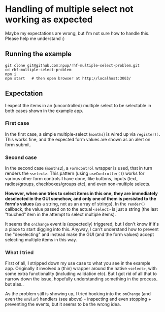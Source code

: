 # Handling of multiple select not working as expected

Maybe my expectations are wrong, but I'm not sure how to handle this.  Please help me understand :)

## Running the example

    git clone git@github.com:npup/rhf-multiple-select-problem.git
    cd rhf-multiple-select-problem
    npm i
    npm start   # then open browser at http://localhost:3003/


## Expectation

I expect the items in an (uncontrolled) multiple select to be selectable in both cases shown in the example app.


### First case

In the first case, a simple multiple-select (`months`) is wired up via `register()`.  This works fine, and the expected form values are shown as an alert on form submit.


### Second case

In the second case (`months2`), a `FormControl` wrapper is used, that in turn renders the `<select>`.  This pattern (using `useController()`) works for various other form controls I have done, like buttons, inputs (text, radios/groups, checkboxes/groups etc), and even non-multiple selects.

**However, when one tries to select items in this one, they are immediately deselected in the GUI somehow, and only one of them is persisted to the form's values** (as a string, not as an array of strings).  In the `render()` callback, the value passed on to the actual `<select>` is just a string (the last "touched" item in the attempt to select multiple items).

It seems the `onChange` event is (expectedly) triggered, but I don't know if it's a place to start digging into this. Anyway, I can't understand how to prevent the "deselecting" and instead make the GUI (and the form values) accept selecting multiple items in this way.

### What I tried

First of all, I stripped down my use case to what you see in the example app.  Originally it involved a (thin) wrapper around the native `<select>`, with some extra functionality (including validation etc).  But I got rid of all that to narrow down the issue, hopefully understanding something in the process.. but alas..

As the problem still is showing up, I tried hooking into the `onChange` (and even the `onBlur`) handlers (see above) - inspecting and even stopping + preventing the events, but it seems to be the wrong idea.
